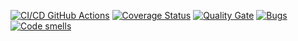 [![CI/CD GitHub Actions](https://github.com/gagarin221072022/task1/actions/workflows/test-action.yml/badge.svg)](https://github.com/gagarin221072022/task1/actions/workflows/test-action.yml)
[![Coverage Status](https://coveralls.io/repos/github/gagarin221072022/task1/badg.svg?branch=main)](https://coveralls.io/github/gagarin221072022/task1?branch=main)
[![Quality Gate](https://sonarcloud.io/api/project_badges/measure?project=gagarin221072022_task1&metric=alert_status)](https://sonarcloud.io/dashboard?id=gagarin221072022_task1)
[![Bugs](https://sonarcloud.io/api/project_badges/measure?project=gagarin221072022_task1&metric=bugs)](https://sonarcloud.io/summary/new_code?id=gagarin221072022_task1)
[![Code smells](https://sonarcloud.io/api/project_badges/measure?project=gagarin221072022_task1&metric=code_smells)](https://sonarcloud.io/dashboard?id=gagarin221072022_task1)
